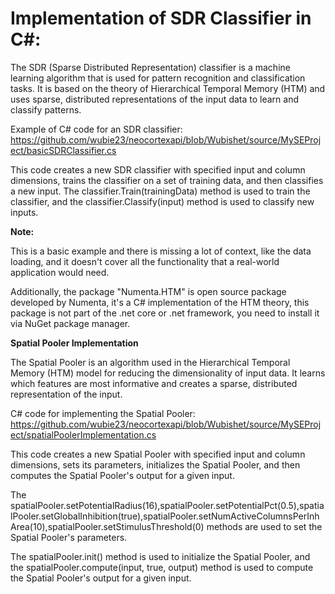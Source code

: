 # **Implementation of SDR Classifier in C#:**
The SDR (Sparse Distributed Representation) classifier is a machine learning algorithm that is used for pattern recognition and classification tasks. It is based on the theory of Hierarchical Temporal Memory (HTM) and uses sparse, distributed representations of the input data to learn and classify patterns.

Example of C# code for an SDR classifier:
https://github.com/wubie23/neocortexapi/blob/Wubishet/source/MySEProject/basicSDRClassifier.cs

This code creates a new SDR classifier with specified input and column dimensions, trains the classifier on a set of training data, and then classifies a new input. The classifier.Train(trainingData) method is used to train the classifier, and the classifier.Classify(input) method is used to classify new inputs.


**Note:**

This is a basic example and there is missing a lot of context, like the data loading, and it doesn't cover all the functionality that a real-world application would need.

Additionally, the package "Numenta.HTM" is open source package developed by Numenta, it's a C# implementation of the HTM theory, this package is not part of the .net core or .net framework, you need to install it via NuGet package manager.

**Spatial Pooler Implementation**

The Spatial Pooler is an algorithm used in the Hierarchical Temporal Memory (HTM) model for reducing the dimensionality of input data. It learns which features are most informative and creates a sparse, distributed representation of the input.

C# code for implementing the Spatial Pooler:
https://github.com/wubie23/neocortexapi/blob/Wubishet/source/MySEProject/spatialPoolerImplementation.cs

This code creates a new Spatial Pooler with specified input and column dimensions, sets its parameters, initializes the Spatial Pooler, and then computes the Spatial Pooler's output for a given input.

The spatialPooler.setPotentialRadius(16),spatialPooler.setPotentialPct(0.5),spatialPooler.setGlobalInhibition(true),spatialPooler.setNumActiveColumnsPerInhArea(10),spatialPooler.setStimulusThreshold(0) methods are used to set the Spatial Pooler's parameters.

The spatialPooler.init() method is used to initialize the Spatial Pooler, and the spatialPooler.compute(input, true, output) method is used to compute the Spatial Pooler's output for a given input.


